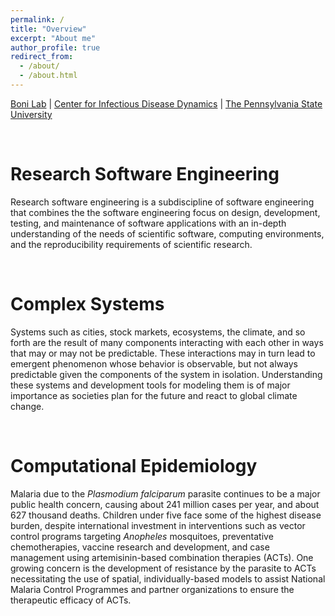 ```yaml
---
permalink: /
title: "Overview"
excerpt: "About me"
author_profile: true
redirect_from: 
  - /about/
  - /about.html
---
```


[Boni Lab](https://mol.ax/) \| [Center for Infectious Disease Dynamics](https://www.huck.psu.edu/institutes-and-centers/center-for-infectious-disease-dynamics) \| [The Pennsylvania State University](https://www.psu.edu/)

&nbsp;

Research Software Engineering
======
Research software engineering is a subdiscipline of software engineering that combines the the software engineering focus on design, development, testing, and maintenance of software applications with an in-depth understanding of the needs of scientific software, computing environments, and the reproducibility requirements of scientific research.  

&nbsp;

Complex Systems
======
Systems such as cities, stock markets, ecosystems, the climate, and so forth are the result of many components interacting with each other in ways that may or may not be predictable. These interactions may in turn lead to emergent phenomenon whose behavior is observable, but not always predictable given the components of the system in isolation. Understanding these systems and development tools for modeling them is of major importance as societies plan for the future and react to global climate change.

&nbsp;

Computational Epidemiology
======
Malaria due to the *Plasmodium falciparum* parasite continues to be a major public health concern, causing about 241 million cases per year, and about 627 thousand deaths. Children under five face some of the highest disease burden, despite international investment in interventions such as vector control programs targeting *Anopheles* mosquitoes, preventative chemotherapies, vaccine research and development, and case management using artemisinin-based combination therapies (ACTs). One growing concern is the development of resistance by the parasite to ACTs necessitating the use of spatial, individually-based models to assist National Malaria Control Programmes and partner organizations to ensure the therapeutic efficacy of ACTs.
